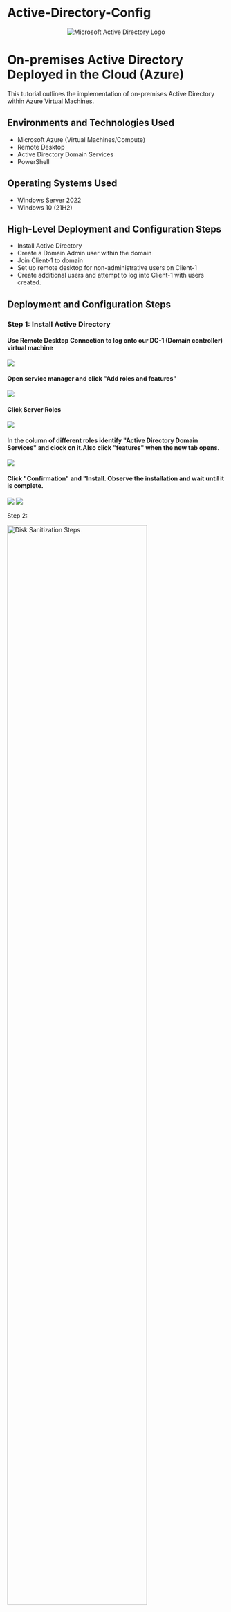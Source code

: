 # Active-Directory-Config
<p align="center">
<img src="https://i.imgur.com/pU5A58S.png" alt="Microsoft Active Directory Logo"/>
</p>

<h1>On-premises Active Directory Deployed in the Cloud (Azure)</h1>
This tutorial outlines the implementation of on-premises Active Directory within Azure Virtual Machines.<br />



<h2>Environments and Technologies Used</h2>

- Microsoft Azure (Virtual Machines/Compute)
- Remote Desktop
- Active Directory Domain Services
- PowerShell

<h2>Operating Systems Used </h2>

- Windows Server 2022
- Windows 10 (21H2)

<h2>High-Level Deployment and Configuration Steps</h2>

- Install Active Directory
- Create a Domain Admin user within the domain
- Join Client-1 to domain
- Set up remote desktop for non-administrative users on Client-1
- Create additional users and attempt to log into Client-1 with users created.

<h2>Deployment and Configuration Steps</h2>

<h3>Step 1: Install Active Directory</h3>
<h4>Use Remote Desktop Connection to log onto our DC-1 (Domain controller) virtual machine</h4>
<img src="https://i.imgur.com/3UfuPtN.png">

<h4>Open service manager and click "Add roles and features"</h4>
<img src="https://i.imgur.com/hMf3kDJ.png">

<h4>Click Server Roles</h4>
<img src="https://i.imgur.com/G4zKViV.png">

<h4>In the column of different roles identify "Active Directory Domain Services" and clock on it.Also click "features" when the new tab opens.</h4>
<img src="https://i.imgur.com/OPsN30T.png">

<h4>Click "Confirmation" and "Install. Observe the installation and wait until it is complete.</h4>
<img src="https://i.imgur.com/ydIwo5B.png">
<img src="https://i.imgur.com/TQGPHpP.png">

Step 2:
<p>
<img src="https://i.imgur.com/DJmEXEB.png" height="80%" width="80%" alt="Disk Sanitization Steps"/>
</p>
<p>
Lorem ipsum dolor sit amet, consectetur adipiscing elit, sed do eiusmod tempor incididunt ut labore et dolore magna aliqua. Ut enim ad minim veniam, quis nostrud exercitation ullamco laboris nisi ut aliquip ex ea commodo consequat. Duis aute irure dolor in reprehenderit in voluptate velit esse cillum dolore eu fugiat nulla pariatur.
</p>
<br />

<p>
<img src="https://i.imgur.com/DJmEXEB.png" height="80%" width="80%" alt="Disk Sanitization Steps"/>
</p>
<p>
Lorem ipsum dolor sit amet, consectetur adipiscing elit, sed do eiusmod tempor incididunt ut labore et dolore magna aliqua. Ut enim ad minim veniam, quis nostrud exercitation ullamco laboris nisi ut aliquip ex ea commodo consequat. Duis aute irure dolor in reprehenderit in voluptate velit esse cillum dolore eu fugiat nulla pariatur.
</p>
<br />

<p>
<img src="https://i.imgur.com/DJmEXEB.png" height="80%" width="80%" alt="Disk Sanitization Steps"/>
</p>
<p>
Lorem ipsum dolor sit amet, consectetur adipiscing elit, sed do eiusmod tempor incididunt ut labore et dolore magna aliqua. Ut enim ad minim veniam, quis nostrud exercitation ullamco laboris nisi ut aliquip ex ea commodo consequat. Duis aute irure dolor in reprehenderit in voluptate velit esse cillum dolore eu fugiat nulla pariatur.
</p>
<br />
